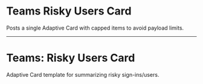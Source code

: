 # Teams Risky Users Card

Posts a single Adaptive Card with capped items to avoid payload limits.

---

# Teams: Risky Users Card

Adaptive Card template for summarizing risky sign-ins/users.
